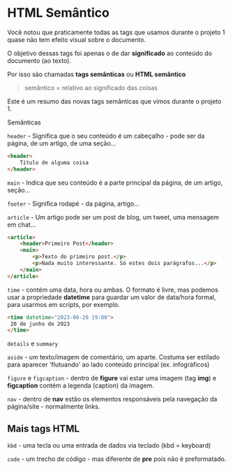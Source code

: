 # HTML Semântico

Você notou que praticamente todas as tags que usamos durante o projeto 1 quase não tem efeito visual sobre o documento.

O objetivo dessas tags foi apenas o de dar **significado** ao conteúdo do documento (ao texto).

Por isso são chamadas **tags semânticas** ou **HTML semântico**

> semântico = relativo ao significado das coisas

Este é um resumo das novas tags semânticas que vimos durante o projeto 1.

Semânticas

<code>header</code> - Significa que o seu conteúdo é um cabeçalho - pode ser da página, de um artigo, de uma seção...

``` html
<header>
    Título de alguma coisa
</header>
```
<code>main</code> - Indica que seu conteúdo é a parte principal da página, de um artigo, seção...

<code>footer</code> - Significa rodapé - da página, artigo...

<code>article</code> - Um artigo pode ser um post de blog, um tweet, uma mensagem em chat...

``` html
<article>
    <header>Primeiro Post</header>
    <main>
        <p>Texto do primeiro post.</p>
        <p>Nada muito interessante. Só estes dois parágrafos...</p>
    </main>
</article>
```

<code>time</code> - contém uma data, hora ou ambas. O formato é livre, mas podemos usar a propriedade **datetime** para guardar um valor de data/hora formal, para usarmos em scripts, por exemplo.

``` html
<time datetime="2023-06-20 19:00">
 20 de junho de 2023
</time>
```

<code>details</code> e <code>summary</code>

<code>aside</code> - um texto/imagem de comentário, um aparte. Costuma ser estilado para aparecer 'flutuando' ao lado conteúdo principal (ex. infográficos)

<code>figure</code> e <code>figcaption</code> - dentro de **figure** vai estar uma imagem (tag **img**) e **figcaption** contém a legenda (caption) da imagem.

<code>nav</code> - dentro de **nav** estão os elementos responsáveis pela navegação da página/site - normalmente links.

## Mais tags HTML

<code>kbd</code> - uma tecla ou uma entrada de dados via teclado (kbd = keyboard)

<code>code</code> - um trecho de código - mas diferente de **pre** pois não é preformatado.